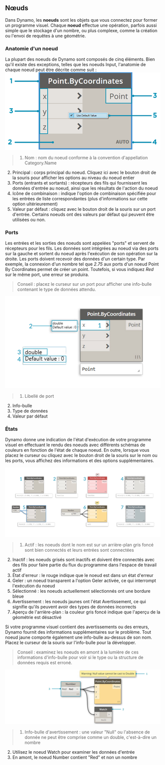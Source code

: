 

## Nœuds

Dans Dynamo, les **noeuds** sont les objets que vous connectez pour former un programme visuel. Chaque **noeud** effectue une opération, parfois aussi simple que le stockage d'un nombre, ou plus complexe, comme la création ou l'envoi de requêtes à une géométrie.

### Anatomie d'un noeud

La plupart des noeuds de Dynamo sont composés de cinq éléments. Bien qu'il existe des exceptions, telles que les noeuds Input, l'anatomie de chaque noeud peut être décrite comme suit : ![Décomposition du noeud Point by Coordinates](images/3-1/00-AnatomyOfANode.png)

> 1. Nom : nom du noeud conforme à la convention d'appellation Category.Name
2. Principal : corps principal du noeud. Cliquez ici avec le bouton droit de la souris pour afficher les options au niveau du noeud entier
3. Ports (entrants et sortants) : récepteurs des fils qui fournissent les données d'entrée au noeud, ainsi que les résultats de l'action du noeud
4. Icône de combinaison : indique l'option de combinaison spécifiée pour les entrées de liste correspondantes (plus d'informations sur cette option ultérieurement)
5. Valeur par défaut : cliquez avec le bouton droit de la souris sur un port d'entrée. Certains noeuds ont des valeurs par défaut qui peuvent être utilisées ou non.

### Ports

Les entrées et les sorties des noeuds sont appelées "ports" et servent de récepteurs pour les fils. Les données sont intégrées au noeud via des ports sur la gauche et sortent du noeud après l'exécution de son opération sur la droite. Les ports doivent recevoir des données d'un certain type. Par exemple, la connexion d'un nombre tel que *2.75* aux ports d'un noeud Point By Coordinates permet de créer un point. Toutefois, si vous indiquez *Red* sur le même port, une erreur se produira.

> Conseil : placez le curseur sur un port pour afficher une info-bulle contenant le type de données attendu.

![Libellés de port - Point by Coordinates](images/3-1/01-Ports.png)

> 1. Libellé de port
2. Info-bulle
3. Type de données
4. Valeur par défaut

### États

Dynamo donne une indication de l'état d'exécution de votre programme visuel en effectuant le rendu des noeuds avec différents schémas de couleurs en fonction de l'état de chaque noeud. En outre, lorsque vous placez le curseur ou cliquez avec le bouton droit de la souris sur le nom ou les ports, vous affichez des informations et des options supplémentaires.

![États](images/3-1/02-States2.png)

> 1. Actif : les noeuds dont le nom est sur un arrière-plan gris foncé sont bien connectés et leurs entrées sont connectées
2. Inactif : les noeuds grisés sont inactifs et doivent être connectés avec des fils pour faire partie du flux du programme dans l'espace de travail actif
3. État d'erreur : le rouge indique que le noeud est dans un état d'erreur
4. Geler : un noeud transparent a l'option Geler activée, ce qui interrompt l'exécution du noeud
5. Sélectionné : les noeuds actuellement sélectionnés ont une bordure bleue
6. Avertissement : les noeuds jaunes ont l'état Avertissement, ce qui signifie qu'ils peuvent avoir des types de données incorrects
7. Aperçu de l'arrière-plan : la couleur gris foncé indique que l'aperçu de la géométrie est désactivé

Si votre programme visuel contient des avertissements ou des erreurs, Dynamo fournit des informations supplémentaires sur le problème. Tout noeud jaune comporte également une info-bulle au-dessus de son nom. Placez le curseur de la souris sur l'info-bulle pour la développer.

> Conseil : examinez les noeuds en amont à la lumière de ces informations d'info-bulle pour voir si le type ou la structure de données requis est erroné.

![Info-bulle d'erreurs de noeud](images/3-1/03-WarningTooltip.jpg)

> 1. Info-bulle d'avertissement : une valeur "Null" ou l'absence de donnée ne peut être comprise comme un double, c'est-à-dire un nombre
2. Utilisez le noeud Watch pour examiner les données d'entrée
3. En amont, le noeud Number contient "Red" et non un nombre

